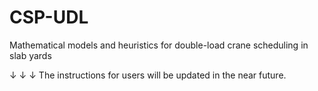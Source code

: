 # CSP-UDL
Mathematical models and heuristics for double-load crane scheduling in slab yards

↓ ↓ ↓
The instructions for users will be updated in the near future.
